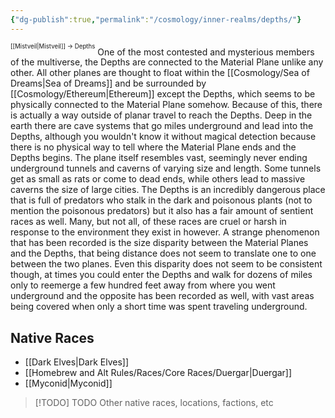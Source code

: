 ```yaml
---
{"dg-publish":true,"permalink":"/cosmology/inner-realms/depths/"}
---
```


<sup><sup>[[Mistveil\|Mistveil]] → Depths</sup></sup>
One of the most contested and mysterious members of the multiverse, the Depths are connected to the Material Plane unlike any other. All other planes are thought to float within the [[Cosmology/Sea of Dreams\|Sea of Dreams]] and be surrounded by [[Cosmology/Ethereum\|Ethereum]] except the Depths, which seems to be physically connected to the Material Plane somehow. Because of this, there is actually a way outside of planar travel to reach the Depths. Deep in the earth there are cave systems that go miles underground and lead into the Depths, although you wouldn't know it without magical detection because there is no physical way to tell where the Material Plane ends and the Depths begins. The plane itself resembles vast, seemingly never ending underground tunnels and caverns of varying size and length. Some tunnels get as small as rats or come to dead ends, while others lead to massive caverns the size of large cities. The Depths is an incredibly dangerous place that is full of predators who stalk in the dark and poisonous plants (not to mention the poisonous predators) but it also has a fair amount of sentient races as well. Many, but not all, of these races are cruel or harsh in response to the environment they exist in however. A strange phenomenon that has been recorded is the size disparity between the Material Planes and the Depths, that being distance does not seem to translate one to one between the two planes. Even this disparity does not seem to be consistent though, at times you could enter the Depths and walk for dozens of miles only to reemerge a few hundred feet away from where you went underground and the opposite has been recorded as well, with vast areas being covered when only a short time was spent traveling underground. 

## Native Races
- [[Dark Elves\|Dark Elves]]
- [[Homebrew and Alt Rules/Races/Core Races/Duergar\|Duergar]]
- [[Myconid\|Myconid]]


> [!TODO] TODO
> Other native races, locations, factions, etc
